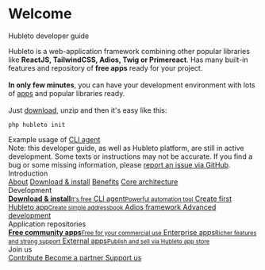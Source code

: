 # Welcome

Hubleto developer guide

<div class="alert alert-info">
  Hubleto is a web-application framework combining other popular libraries like <b>ReactJS, TailwindCSS, Adios, Twig or Primereact</b>. Has many built-in features and repository of <b>free apps</b> ready for your project.<br/>
  <br/>
  <b>In only few minutes</b>, you can have your development environment with lots of <a href="apps">apps</a> and popular libraries ready.<br/>
  <br/>
  Just <a href="download-and-install">download</a>, unzip and then it's easy like this:
  <a href="download-and-install" style="text-decoration:none"><pre><code>php hubleto init</code></pre></a>
  <div class="text-gray-400 text-xs text-right">Example usage of <a href="cli-agent">CLI agent</a></div>
</div>

<div class="alert alert-warning">
  Note: this developer guide, as well as Hubleto platform, are still in active development. Some texts or instructions may not be accurate.
  If you find a bug or some missing information, please <a href="https://github.com/wai-blue/hubleto/issues" target="_blank">report an issue via GitHub</a>.
</div>

<div class="grid gap-4 mt-8 md:grid-cols-2">
  <div class="card border-yellow-300">
    <div class="card-header bg-yellow-50">Introduction</div>
    <div class="card-body flex flex-col gap-2">
      <a href="about" class="btn btn-white block"><span class="text">About</span></a>
      <a href="download-and-install" class="btn btn-white block"><span class="text">Download & install</span></a>
      <a href="benefits" class="btn btn-white block"><span class="text">Benefits</span></a>
      <a href="advanced-development/core-architecture" class="btn btn-white block"><span class="text">Core architecture</span></a>
    </div>
  </div>

  <div class="card border-green-300">
    <div class="card-header bg-green-50">Development</div>
    <div class="card-body flex flex-col gap-2">
      <a href="download-and-install" class="btn btn-white block">
        <span class="text flex-col items-start"><b>Download & install</b><small>It's free</small></span>
      </a>
      <a href="cli-agent" class="btn btn-white block">
        <span class="text flex-col items-start">CLI agent<small>Powerful automation tool</small></span>
      </a>
      <a href="create-first-app" class="btn btn-white block">
        <span class="text flex-col items-start">Create first Hubleto app<small>Create simple addressbook</small></span>
      </a>
      <a href="adios-framework" class="btn btn-white block">
        <span class="text">Adios framework</span>
      </a>
      <a href="advanced-development" class="btn btn-white block">
        <span class="text">Advanced development</span>
      </a>
    </div>
  </div>

  <div class="card border-blue-300">
    <div class="card-header bg-blue-50">Application repositories</div>
    <div class="card-body flex flex-col gap-2">
      <a href="apps/community" class="btn btn-white block">
        <span class="text flex-col items-start"><b>Free community apps</b><small>Free for your commercial use</small></span>
      </a>
      <a href="apps/enterpries" class="btn btn-white block">
        <span class="text flex-col items-start">Enterprise apps<small>Richer features and strong support</small></span>
      </a>
      <a href="apps/external" class="btn btn-white block">
        <span class="text flex-col items-start">External apps<small>Publish and sell via Hubleto app store</small></span>
      </a>
    </div>
  </div>

  <div class="card border-stone-300">
    <div class="card-header bg-stone-50">Join us</div>
    <div class="card-body flex flex-col gap-2">
      <a href="contribute" class="btn btn-white block">
        <span class="text flex-col items-start">Contribute</span>
      </a>
      <a href="partnership" class="btn btn-white block">
        <span class="text flex-col items-start">Become a partner</span>
      </a>
      <a href="improve" class="btn btn-white block">
        <span class="text flex-col items-start">Support us</span>
      </a>
    </div>
  </div>
</div>